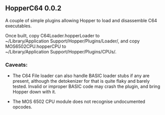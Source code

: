 HopperC64 0.0.2
---
A couple of simple plugins allowing Hopper to load and disassemble C64 executables.

Once built, copy C64Loader.hopperLoader to ~/Library/Application&nbsp;Support/Hopper/Plugins/Loader/, and copy MOS6502CPU.hopperCPU to ~/Library/Application&nbsp;Support/Hopper/Plugins/CPUs/.

### Caveats:

* The C64 File loader can also handle BASIC loader stubs if any are present, although the detokenizer for that is quite flaky and barely tested.  Invalid or improper BASIC code may crash the plugin, and bring Hopper down with it.

* The MOS 6502 CPU module does not recognise undocumented opcodes.
